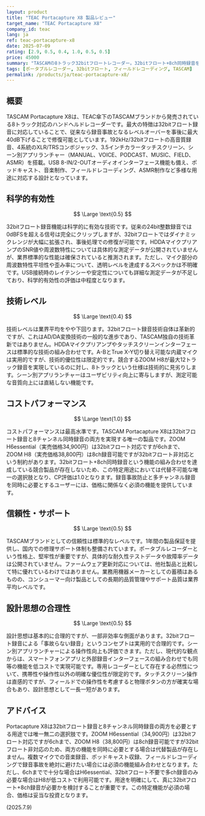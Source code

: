 ```yaml
---
layout: product
title: "TEAC Portacapture X8 製品レビュー"
target_name: "TEAC Portacapture X8"
company_id: teac
lang: ja
ref: teac-portacapture-x8
date: 2025-07-09
rating: [2.9, 0.5, 0.4, 1.0, 0.5, 0.5]
price: 45000
summary: "TASCAMの8トラック32bitフロートレコーダー。32bitフロート+8ch同時録音を両立する唯一の製品として、代替不可能な機能を提供しCP値1.0を達成。"
tags: [ポータブルレコーダー, 32bitフロート, フィールドレコーディング, TASCAM]
permalink: /products/ja/teac-portacapture-x8/
---
```


## 概要

TASCAM Portacapture X8は、TEAC傘下のTASCAMブランドから発売されている8トラック対応のハンドヘルドレコーダーです。最大の特徴は32bitフロート録音に対応していることで、従来なら録音事故となるレベルオーバーを事後に最大40dB下げることで修復可能としています。192kHz/32bitフロートの高音質録音、4系統のXLR/TRSコンボジャック、3.5インチカラータッチスクリーン、シーン別アプリランチャー（MANUAL、VOICE、PODCAST、MUSIC、FIELD、ASMR）を搭載。USB 8-IN/2-OUTオーディオインターフェース機能も備え、ポッドキャスト、音楽制作、フィールドレコーディング、ASMR制作など多様な用途に対応する設計となっています。

## 科学的有効性

$$ \Large \text{0.5} $$

32bitフロート録音機能は科学的に有効な技術です。従来の24bit整数録音では0dBFSを超える信号は完全にクリップしますが、32bitフロートではダイナミックレンジが大幅に拡張され、事後処理での修復が可能です。HDDAマイクプリアンプのSNR値や周波数特性については具体的な測定データが公開されていませんが、業界標準的な性能は確保されていると推測されます。ただし、マイク部分の周波数特性平坦性や歪み率について、透明レベルを達成するスペックかは不明確です。USB接続時のレイテンシーや安定性についても詳細な測定データが不足しており、科学的有効性の評価は中程度となります。

## 技術レベル

$$ \Large \text{0.4} $$

技術レベルは業界平均をやや下回ります。32bitフロート録音技術自体は革新的ですが、これはAD/DA変換技術の一般的な進歩であり、TASCAM独自の技術革新ではありません。HDDAマイクプリアンプやタッチスクリーンインターフェースは標準的な技術の組み合わせです。A-BとTrue X-Y切り替え可能な内蔵マイクは実用的ですが、技術的優位性は限定的です。競合するZOOM H8が最大12トラック録音を実現しているのに対し、8トラックという仕様は技術的に見劣りします。シーン別アプリランチャーはユーザビリティ向上に寄与しますが、測定可能な音質向上には直結しない機能です。

## コストパフォーマンス

$$ \Large \text{1.0} $$

コストパフォーマンスは最高水準です。TASCAM Portacapture X8は32bitフロート録音と8チャンネル同時録音の両方を実現する唯一の製品です。ZOOM H6essential（実売価格34,900円）は32bitフロート対応ですが6chまで、ZOOM H8（実売価格38,800円）は8ch録音可能ですが32bitフロート非対応という制約があります。32bitフロート+8ch同時録音という機能の組み合わせを達成している競合製品が存在しないため、この特定用途においては代替不可能な唯一の選択肢となり、CP評価は1.0となります。録音事故防止と多チャンネル録音を同時に必要とするユーザーには、価格に関係なく必須の機能を提供しています。

## 信頼性・サポート

$$ \Large \text{0.5} $$

TASCAMブランドとしての信頼性は標準的なレベルです。1年間の製品保証を提供し、国内での修理サポート体制も整備されています。ポータブルレコーダーという性格上、堅牢性が重要ですが、具体的な耐久性テストデータや故障率データは公開されていません。ファームウェア更新対応については、他社製品と比較して特に優れているわけではありません。業務用機器メーカーとしての蓄積はあるものの、コンシューマー向け製品としての長期的品質管理やサポート品質は業界平均レベルです。

## 設計思想の合理性

$$ \Large \text{0.5} $$

設計思想は基本的に合理的ですが、一部非効率な側面があります。32bitフロート録音による「事故らない録音」というコンセプトは実用的で合理的です。シーン別アプリランチャーによる操作性向上も評価できます。ただし、現代的な観点からは、スマートフォンアプリと外部録音インターフェースの組み合わせでも同等の機能を低コストで実現可能です。専用レコーダーとして存在する必然性について、携帯性や操作性以外の明確な優位性が限定的です。タッチスクリーン操作は直感的ですが、フィールドでの操作性を考慮すると物理ボタンの方が確実な場合もあり、設計思想として一長一短があります。

## アドバイス

Portacapture X8は32bitフロート録音と8チャンネル同時録音の両方を必要とする用途では唯一無二の選択肢です。ZOOM H6essential（34,900円）は32bitフロート対応ですが6chまで、ZOOM H8（38,800円）は8ch録音可能ですが32bitフロート非対応のため、両方の機能を同時に必要とする場合は代替製品が存在しません。複数マイクでの音楽録音、ポッドキャスト収録、フィールドレコーディングで録音事故を絶対に避けたい場合には必須の機能組み合わせとなります。ただし、6chまでで十分な場合はH6essential、32bitフロート不要で多ch録音のみ必要な場合はH8が低コストで利用可能です。用途を明確にして、真に32bitフロート+8ch録音が必要かを検討することが重要です。この特定機能が必須の場合、価格は妥当な投資となります。

(2025.7.9)